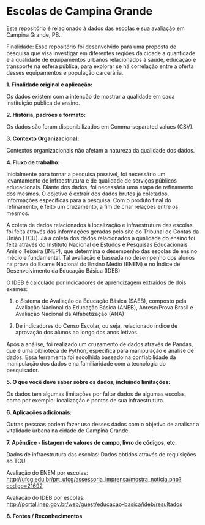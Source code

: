 # Escolas de Campina Grande

Este repositório é relacionado à dados das escolas e sua avaliação em Campina Grande, PB.

Finalidade: Esse repositório foi desenvolvido para uma proposta de pesquisa que visa investigar em diferentes regiões da cidade a quantidade e a qualidade de equipamentos urbanos relacionados à saúde, educação e transporte na esfera pública, para explorar se há correlação entre a oferta desses equipamentos e  população carcerária.

<B> 1. Finalidade original e aplicação: </B>

Os dados existem com a intenção de mostrar a qualidade em cada instituição pública de ensino.

<B> 2. História, padrões e formato: </B>

Os dados são foram disponibilizados em Comma-separated values (CSV).

<B> 3. Contexto Organizacional: </B>

Contextos organizacionais não afetam a natureza da qualidade dos dados.

<B> 4. Fluxo de trabalho: </B>

Inicialmente para tornar a pesquisa possível, foi necessário um levantamento de infraestrutura e de qualidade de serviços públicos educacionais. Diante dos dados, foi necessária uma etapa de refinamento dos mesmos. O objetivo é extrair dos dados brutos já coletados, informações específicas para a pesquisa. Com o produto final do refinamento, é feito um cruzamento, a fim de criar relações entre os mesmos.

A coleta de dados relacionados à localização e infraestrutura das escolas foi feita através das informações geradas pelo site do Tribunal de Contas da União (TCU). Já a coleta dos dados relacionados à qualidade do ensino foi feita através do Instituto Nacional de Estudos e Pesquisas Educacionais Anísio Teixeira (INEP), que determina o desempenho das escolas de ensino médio e fundamental. Tal avaliação é baseada no desempenho dos alunos na prova do Exame Nacional do Ensino Médio (ENEM) e no Índice de Desenvolvimento da Educação Básica (IDEB)

O IDEB é calculado por indicadores de aprendizagem extraídos de dois exames:

01. o Sistema de Avaliação da Educação Básica (SAEB), composto pela Avaliação Nacional da Educação Básica (ANEB), Anresc/Prova Brasil e Avaliação Nacional da Alfabetização (ANA)

02. De indicadores do Censo Escolar, ou seja, relacionado índice de aprovação dos alunos ao longo dos anos letivos.

Após a análise, foi realizado um cruzamento de dados através de Pandas, que é uma biblioteca de Python, específica para manipulação e análise de dados. Essa ferramenta foi escolhida baseado na confiabilidade da manipulação dos dados e na familiaridade com a tecnologia do pesquisador.

<B> 5. O que você deve saber sobre os dados, incluindo limitações: </B>

Os dados tem algumas limitações por faltar dados de algumas escolas, como por exemplo: localização e pontos de sua infraestrutura.

<B> 6. Aplicações adicionais: </B>

Outras pessoas podem fazer uso desses dados com o objetivo de analisar a vitalidade urbana na cidade de Campina Grande.

<B> 7. Apêndice - listagem de valores de campo, livro de códigos, etc. </B>

Dados de infraestrutura das escolas: Dados obtidos através de requisições ao TCU

Avaliação do ENEM por escolas: http://ufcg.edu.br/prt_ufcg/assessoria_imprensa/mostra_noticia.php?codigo=21692

Avaliação do IDEB por escolas: http://portal.inep.gov.br/web/guest/educacao-basica/ideb/resultados

<B> 8. Fontes / Reconhecimentos </B>
